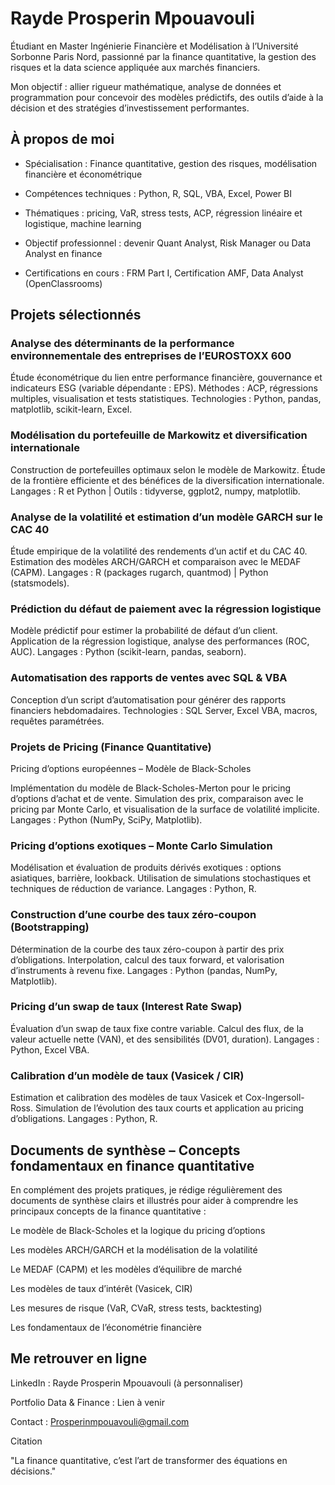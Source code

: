 # Rayde Prosperin Mpouavouli

Étudiant en Master Ingénierie Financière et Modélisation à l’Université Sorbonne Paris Nord, passionné par la finance quantitative, la gestion des risques et la data science appliquée aux marchés financiers.

Mon objectif : allier rigueur mathématique, analyse de données et programmation pour concevoir des modèles prédictifs, des outils d’aide à la décision et des stratégies d’investissement performantes.

## À propos de moi

- Spécialisation : Finance quantitative, gestion des risques, modélisation financière et économétrique

- Compétences techniques : Python, R, SQL, VBA, Excel, Power BI

- Thématiques : pricing, VaR, stress tests, ACP, régression linéaire et logistique, machine learning

- Objectif professionnel : devenir Quant Analyst, Risk Manager ou Data Analyst en finance

- Certifications en cours : FRM Part I, Certification AMF, Data Analyst (OpenClassrooms)

## Projets sélectionnés
### Analyse des déterminants de la performance environnementale des entreprises de l’EUROSTOXX 600

Étude économétrique du lien entre performance financière, gouvernance et indicateurs ESG (variable dépendante : EPS).
Méthodes : ACP, régressions multiples, visualisation et tests statistiques.
Technologies : Python, pandas, matplotlib, scikit-learn, Excel.

### Modélisation du portefeuille de Markowitz et diversification internationale

Construction de portefeuilles optimaux selon le modèle de Markowitz.
Étude de la frontière efficiente et des bénéfices de la diversification internationale.
Langages : R et Python | Outils : tidyverse, ggplot2, numpy, matplotlib.

### Analyse de la volatilité et estimation d’un modèle GARCH sur le CAC 40

Étude empirique de la volatilité des rendements d’un actif et du CAC 40.
Estimation des modèles ARCH/GARCH et comparaison avec le MEDAF (CAPM).
Langages : R (packages rugarch, quantmod) | Python (statsmodels).

### Prédiction du défaut de paiement avec la régression logistique

Modèle prédictif pour estimer la probabilité de défaut d’un client.
Application de la régression logistique, analyse des performances (ROC, AUC).
Langages : Python (scikit-learn, pandas, seaborn).

### Automatisation des rapports de ventes avec SQL & VBA

Conception d’un script d’automatisation pour générer des rapports financiers hebdomadaires.
Technologies : SQL Server, Excel VBA, macros, requêtes paramétrées.

### Projets de Pricing (Finance Quantitative)
Pricing d’options européennes – Modèle de Black-Scholes

Implémentation du modèle de Black-Scholes-Merton pour le pricing d’options d’achat et de vente.
Simulation des prix, comparaison avec le pricing par Monte Carlo, et visualisation de la surface de volatilité implicite.
Langages : Python (NumPy, SciPy, Matplotlib).

### Pricing d’options exotiques – Monte Carlo Simulation

Modélisation et évaluation de produits dérivés exotiques : options asiatiques, barrière, lookback.
Utilisation de simulations stochastiques et techniques de réduction de variance.
Langages : Python, R.

### Construction d’une courbe des taux zéro-coupon (Bootstrapping)

Détermination de la courbe des taux zéro-coupon à partir des prix d’obligations.
Interpolation, calcul des taux forward, et valorisation d’instruments à revenu fixe.
Langages : Python (pandas, NumPy, Matplotlib).

### Pricing d’un swap de taux (Interest Rate Swap)

Évaluation d’un swap de taux fixe contre variable.
Calcul des flux, de la valeur actuelle nette (VAN), et des sensibilités (DV01, duration).
Langages : Python, Excel VBA.

### Calibration d’un modèle de taux (Vasicek / CIR)

Estimation et calibration des modèles de taux Vasicek et Cox-Ingersoll-Ross.
Simulation de l’évolution des taux courts et application au pricing d’obligations.
Langages : Python, R.

## Documents de synthèse – Concepts fondamentaux en finance quantitative

En complément des projets pratiques, je rédige régulièrement des documents de synthèse clairs et illustrés pour aider à comprendre les principaux concepts de la finance quantitative :

Le modèle de Black-Scholes et la logique du pricing d’options

Les modèles ARCH/GARCH et la modélisation de la volatilité

Le MEDAF (CAPM) et les modèles d’équilibre de marché

Les modèles de taux d’intérêt (Vasicek, CIR)

Les mesures de risque (VaR, CVaR, stress tests, backtesting)

Les fondamentaux de l’économétrie financière


## Me retrouver en ligne

LinkedIn : Rayde Prosperin Mpouavouli
 (à personnaliser)

Portfolio Data & Finance : Lien à venir

Contact : Prosperinmpouavouli@gmail.com

Citation

"La finance quantitative, c’est l’art de transformer des équations en décisions."
